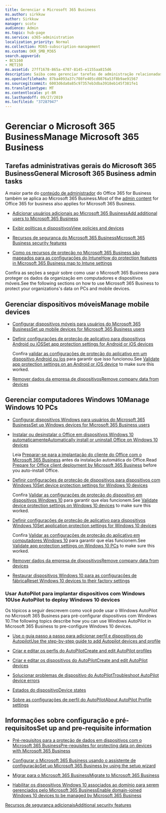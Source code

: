 ```yaml
---
title: Gerenciar o Microsoft 365 Business
ms.author: sirkkuw
author: Sirkkuw
manager: scotv
audience: Admin
ms.topic: hub-page
ms.service: o365-administration
localization_priority: Normal
ms.collection: M365-subscription-management
ms.custom: OKR_SMB_M365
search.appverid:
- BCS160
- MET150
ms.assetid: 27ff1678-865a-4707-8145-e1155aa815d6
description: Saiba como gerenciar tarefas de administração relacionadas a negócios da Microsoft 365, dispositivos móveis, Windows 10PCs e muitas dessas tarefas.
ms.openlocfilehash: 87ba4093a37c708fe405cd0876a53f8b9ae91567
ms.sourcegitcommit: 6003d6da0a85c97357eb3dba3918eb145f381fe1
ms.translationtype: MT
ms.contentlocale: pt-BR
ms.lasthandoff: 09/27/2019
ms.locfileid: "37287947"
---
```

# <a name="manage-microsoft-365-business"></a><span data-ttu-id="39bf8-103">Gerenciar o Microsoft 365 Business</span><span class="sxs-lookup"><span data-stu-id="39bf8-103">Manage Microsoft 365 Business</span></span>

## <a name="general-microsoft-365-business-admin-tasks"></a><span data-ttu-id="39bf8-104">Tarefas administrativas gerais do Microsoft 365 Business</span><span class="sxs-lookup"><span data-stu-id="39bf8-104">General Microsoft 365 Business admin tasks</span></span>

<span data-ttu-id="39bf8-105">A maior parte do [conteúdo de administrador](/Office365/Admin/admin-home.md) do Office 365 for Business também se aplica ao Microsoft 365 Business.</span><span class="sxs-lookup"><span data-stu-id="39bf8-105">Most of the [admin content](/Office365/Admin/admin-home.md) for Office 365 for business also applies for Microsoft 365 Business.</span></span>

- [<span data-ttu-id="39bf8-106">Adicionar usuários adicionais ao Microsoft 365 Business</span><span class="sxs-lookup"><span data-stu-id="39bf8-106">Add additional users to Microsoft 365 Business</span></span>](add-users-m365b.md)
    
- [<span data-ttu-id="39bf8-107">Exibir políticas e dispositivos</span><span class="sxs-lookup"><span data-stu-id="39bf8-107">View policies and devices</span></span>](view-policies-and-devices.md)
    
- [<span data-ttu-id="39bf8-108">Recursos de segurança do Microsoft 365 Business</span><span class="sxs-lookup"><span data-stu-id="39bf8-108">Microsoft 365 Business security features</span></span>](security-features.md)
    
- [<span data-ttu-id="39bf8-109">Como os recursos de proteção no Microsoft 365 Business são mapeados para as configurações do Intune</span><span class="sxs-lookup"><span data-stu-id="39bf8-109">How do protection features in Microsoft 365 Business map to Intune settings</span></span>](map-protection-features-to-intune-settings.md)
    
<span data-ttu-id="39bf8-110">Confira as seções a seguir sobre como usar o Microsoft 365 Business para proteger os dados da organização em computadores e dispositivos móveis.</span><span class="sxs-lookup"><span data-stu-id="39bf8-110">See the following sections on how to use Microsoft 365 Business to protect your organizations's data on PCs and mobile devices.</span></span>
  
## <a name="manage-mobile-devices"></a><span data-ttu-id="39bf8-111">Gerenciar dispositivos móveis</span><span class="sxs-lookup"><span data-stu-id="39bf8-111">Manage mobile devices</span></span>

- [<span data-ttu-id="39bf8-112">Configurar dispositivos móveis para usuários do Microsoft 365 Business</span><span class="sxs-lookup"><span data-stu-id="39bf8-112">Set up mobile devices for Microsoft 365 Business users</span></span>](set-up-mobile-devices.md)
    
- [<span data-ttu-id="39bf8-113">Definir configurações de proteção de aplicativo para dispositivos Android ou iOS</span><span class="sxs-lookup"><span data-stu-id="39bf8-113">Set app protection settings for Android or iOS devices</span></span>](app-protection-settings-for-android-and-ios.md)
    
    <span data-ttu-id="39bf8-114">Confira [validar as configurações de proteção do aplicativo em um dispositivo Android ou Ios](validate-settings-on-android-or-ios.md) para garantir que isso funcionou.</span><span class="sxs-lookup"><span data-stu-id="39bf8-114">See [Validate app protection settings on an Android or iOS device](validate-settings-on-android-or-ios.md) to make sure this worked.</span></span> 
    
- [<span data-ttu-id="39bf8-115">Remover dados da empresa de dispositivos</span><span class="sxs-lookup"><span data-stu-id="39bf8-115">Remove company data from devices</span></span>](remove-company-data.md)
    
## <a name="manage-windows-10-pcs"></a><span data-ttu-id="39bf8-116">Gerenciar computadores Windows 10</span><span class="sxs-lookup"><span data-stu-id="39bf8-116">Manage Windows 10 PCs</span></span>

- [<span data-ttu-id="39bf8-117">Configurar dispositivos Windows para usuários do Microsoft 365 Business</span><span class="sxs-lookup"><span data-stu-id="39bf8-117">Set up Windows devices for Microsoft 365 Business users</span></span>](set-up-windows-devices.md)
    
- [<span data-ttu-id="39bf8-118">Instalar ou desinstalar o Office em dispositivos Windows 10 automaticamente</span><span class="sxs-lookup"><span data-stu-id="39bf8-118">Automatically install or uninstall Office on Windows 10 devices</span></span>](auto-install-or-uninstall-office.md)
    
    <span data-ttu-id="39bf8-119">Leia [Preparar-se para a implantação do cliente do Office com o Microsoft 365 Business](prepare-for-office-client-deployment.md) antes da instalação automática do Office.</span><span class="sxs-lookup"><span data-stu-id="39bf8-119">Read [Prepare for Office client deployment by Microsoft 365 Business](prepare-for-office-client-deployment.md) before you auto-install Office.</span></span> 
    
- [<span data-ttu-id="39bf8-120">Definir configurações de proteção de dispositivos para dispositivos com Windows 10</span><span class="sxs-lookup"><span data-stu-id="39bf8-120">Set device protection settings for Windows 10 devices</span></span>](protection-settings-for-windows-10-pcs.md)
    
    <span data-ttu-id="39bf8-121">Confira [Validar as configurações de proteção do dispositivo em dispositivos Windows 10](validate-settings-on-windows-10-pcs.md) para garantir que elas funcionem.</span><span class="sxs-lookup"><span data-stu-id="39bf8-121">See [Validate device protection settings on Windows 10 devices](validate-settings-on-windows-10-pcs.md) to make sure this worked.</span></span> 
    
- [<span data-ttu-id="39bf8-122">Definir configurações de proteção de aplicativo para dispositivos Windows 10</span><span class="sxs-lookup"><span data-stu-id="39bf8-122">Set application protection settings for Windows 10 devices</span></span>](protection-settings-for-windows-10-devices.md)
    
    <span data-ttu-id="39bf8-123">Confira [Validar as configurações de proteção do aplicativo em computadores Windows 10](validate-protection-settings-on-windows-10-pcs.md) para garantir que elas funcionem.</span><span class="sxs-lookup"><span data-stu-id="39bf8-123">See [Validate app protection settings on Windows 10 PCs](validate-protection-settings-on-windows-10-pcs.md) to make sure this worked.</span></span> 
    
- [<span data-ttu-id="39bf8-124">Remover dados da empresa de dispositivos</span><span class="sxs-lookup"><span data-stu-id="39bf8-124">Remove company data from devices</span></span>](remove-company-data.md)
    
- [<span data-ttu-id="39bf8-125">Restaurar dispositivos Windows 10 para as configurações de fábrica</span><span class="sxs-lookup"><span data-stu-id="39bf8-125">Reset Windows 10 devices to their factory settings</span></span>](reset-devices-to-factory-settings.md)
    
### <a name="use-autopilot-to-deploy-windows-10-devices"></a><span data-ttu-id="39bf8-126">Usar AutoPilot para implantar dispositivos com Windows 10</span><span class="sxs-lookup"><span data-stu-id="39bf8-126">Use AutoPilot to deploy Windows 10 devices</span></span>

<span data-ttu-id="39bf8-127">Os tópicos a seguir descrevem como você pode usar o Windows AutoPilot no Microsoft 365 Business para pré-configurar dispositivos com Windows 10.</span><span class="sxs-lookup"><span data-stu-id="39bf8-127">The following topics describe how you can use Windows AutoPilot in Microsoft 365 Business to pre-configure Windows 10 devices.</span></span>
  
- [<span data-ttu-id="39bf8-128">Use o guia passo a passo para adicionar perfil e dispositivos do Autopilot</span><span class="sxs-lookup"><span data-stu-id="39bf8-128">Use the step-by-step guide to add Autopilot devices and profile</span></span>](add-autopilot-devices-and-profile.md)
    
- [<span data-ttu-id="39bf8-129">Criar e editar os perfis do AutoPilot</span><span class="sxs-lookup"><span data-stu-id="39bf8-129">Create and edit AutoPilot profiles</span></span>](create-and-edit-autopilot-profiles.md)
    
- [<span data-ttu-id="39bf8-130">Criar e editar os dispositivos do AutoPilot</span><span class="sxs-lookup"><span data-stu-id="39bf8-130">Create and edit AutoPilot devices</span></span>](create-and-edit-autopilot-devices.md)
    
- [<span data-ttu-id="39bf8-131">Solucionar problemas de dispositivo do AutoPilot</span><span class="sxs-lookup"><span data-stu-id="39bf8-131">Troubleshoot AutoPilot device errors</span></span>](troubleshoot-autopilot-errors.md)
    
- [<span data-ttu-id="39bf8-132">Estados do dispositivo</span><span class="sxs-lookup"><span data-stu-id="39bf8-132">Device states</span></span>](device-states.md)
    
- [<span data-ttu-id="39bf8-133">Sobre as configurações de perfil do AutoPilot</span><span class="sxs-lookup"><span data-stu-id="39bf8-133">About AutoPilot Profile settings</span></span>](autopilot-profile-settings.md)
    
## <a name="set-up-and-pre-requisite-information"></a><span data-ttu-id="39bf8-134">Informações sobre configuração e pré-requisitos</span><span class="sxs-lookup"><span data-stu-id="39bf8-134">Set up and pre-requisite information</span></span>

- [<span data-ttu-id="39bf8-135">Pré-requisitos para a proteção de dados em dispositivos com o Microsoft 365 Business</span><span class="sxs-lookup"><span data-stu-id="39bf8-135">Pre-requisites for protecting data on devices with Microsoft 365 Business</span></span>](pre-requisites-for-data-protection.md)
    
- [<span data-ttu-id="39bf8-136">Configurar o Microsoft 365 Business usando o assistente de configuração</span><span class="sxs-lookup"><span data-stu-id="39bf8-136">Set up Microsoft 365 Business by using the setup wizard</span></span>](set-up.md)
    
- [<span data-ttu-id="39bf8-137">Migrar para o Microsoft 365 Business</span><span class="sxs-lookup"><span data-stu-id="39bf8-137">Migrate to Microsoft 365 Business</span></span>](migrate-to-microsoft-365-business.md)
    
- [<span data-ttu-id="39bf8-138">Habilitar os dispositivos Windows 10 associados ao domínio para serem gerenciados pelo Microsoft 365 Business</span><span class="sxs-lookup"><span data-stu-id="39bf8-138">Enable domain-joined Windows 10 devices to be managed by Microsoft 365 Business</span></span>](manage-windows-devices.md)
    
[<span data-ttu-id="39bf8-139">Recursos de segurança adicionais</span><span class="sxs-lookup"><span data-stu-id="39bf8-139">Additional security features</span></span>](security-features.md#additional-security-features)
    

  

